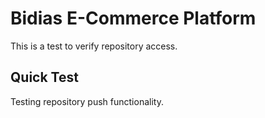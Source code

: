 # Bidias E-Commerce Platform

This is a test to verify repository access.

## Quick Test
Testing repository push functionality.
